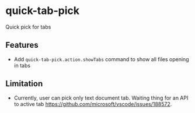# quick-tab-pick 

Quick pick for tabs

## Features

- Add `quick-tab-pick.action.showTabs` command to show all files opening in tabs

## Limitation

- Currently, user can pick only text document tab. Waiting thing for an API to active tab https://github.com/microsoft/vscode/issues/188572.